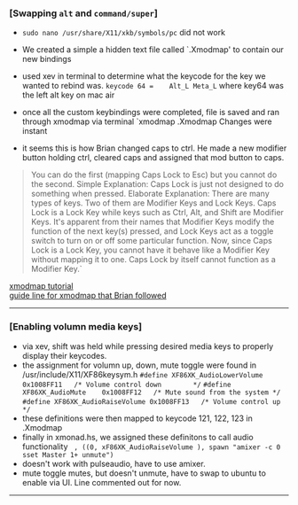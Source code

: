 ### [Swapping `alt` and `command/super`]
- `sudo nano /usr/share/X11/xkb/symbols/pc` did not work
- We created a simple a hidden text file called `.Xmodmap' to contain our new bindings
- used xev in terminal to determine what the keycode for the key we wanted to rebind was. `keycode 64 =    Alt_L Meta_L` where key64 was the left alt key on mac air
- once all the custom keybindings were completed, file is saved and ran through xmodmap via terminal `xmodmap .Xmodmap Changes were instant  


- it seems this is how Brian changed caps to ctrl. He made a new modifier button holding ctrl, cleared caps and assigned that mod button to caps. 
> You can do the first (mapping Caps Lock to Esc) but you cannot do the second.
> Simple Explanation: Caps Lock is just not designed to do something when pressed.
> Elaborate Explanation: There are many types of keys. Two of them are Modifier Keys and Lock Keys.
> Caps Lock is a Lock Key while keys such as Ctrl, Alt, and Shift are Modifier Keys.
> It's apparent from their names that Modifier Keys modify the function of the next key(s) pressed, and Lock Keys act as a toggle switch to turn on or off some particular function.
> Now, since Caps Lock is a Lock Key, you cannot have it behave like a Modifier Key without mapping it to one. Caps Lock by itself cannot function as a Modifier Key.`

[xmodmap tutorial](http://xahlee.info/linux/linux_xmodmap_tutorial.html)  
[guide line for xmodmap that Brian followed](https://blacketernal.wordpress.com/set-up-key-mappings-with-xmodmap/)

---

### [Enabling volumn media keys]
- via xev, shift was held while pressing desired media keys to properly display their keycodes. 
- the assignment for volumn up, down, mute toggle were found in /usr/include/X11/XF86keysym.h
  ` #define XF86XK_AudioLowerVolume	0x1008FF11   /* Volume control down        */ `
  ` #define XF86XK_AudioMute	0x1008FF12   /* Mute sound from the system */ `
  ` #define XF86XK_AudioRaiseVolume	0x1008FF13   /* Volume control up          */ `
- these definitions were then mapped to keycode 121, 122, 123 in .Xmodmap 
- finally in xmonad.hs, we assigned these definitons to call audio functionality
  ` , ((0, xF86XK_AudioRaiseVolume ), spawn "amixer -c 0 sset Master 1+ unmute")`
- doesn't work with pulseaudio, have to use amixer. 
- mute toggle mutes, but doesn't unmute, have to swap to ubuntu to enable via UI. Line commented out for now. 

---
